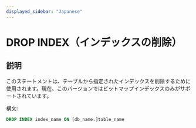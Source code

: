 ```yaml
---
displayed_sidebar: "Japanese"
---
```


# DROP INDEX（インデックスの削除）

## 説明

このステートメントは、テーブルから指定されたインデックスを削除するために使用されます。現在、このバージョンではビットマップインデックスのみがサポートされています。

構文:

```sql
DROP INDEX index_name ON [db_name.]table_name
```
